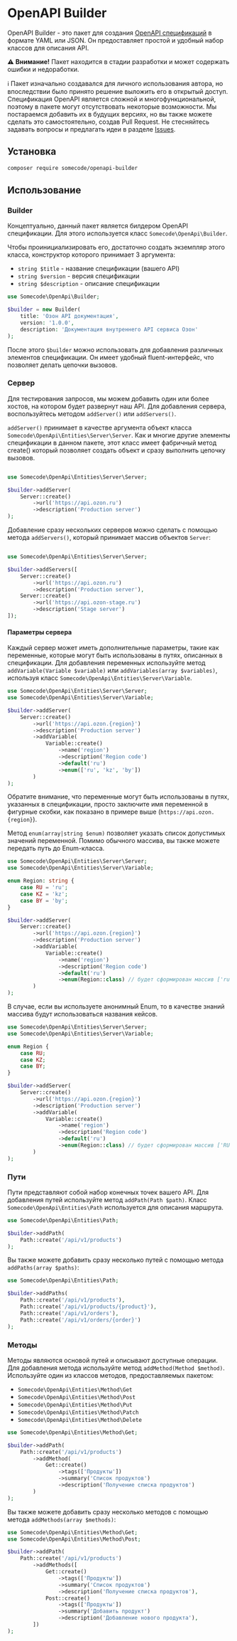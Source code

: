 # OpenAPI Builder

OpenAPI Builder - это пакет для создания [OpenAPI спецификаций](https://swagger.io/specification/) в формате YAML или JSON. 
Он предоставляет простой и удобный набор классов для описания API.

⚠️ **Внимание!** Пакет находится в стадии разработки и может содержать ошибки и недоработки.

ℹ️ Пакет изначально создавался для личного использования автора, но впоследствии было принято решение выложить его в открытый доступ.
Спецификация OpenAPI является сложной и многофункциональной, поэтому в пакете могут отсутствовать некоторые возможности.
Мы постараемся добавить их в будущих версиях, но вы также можете сделать это самостоятельно, создав Pull Request.
Не стесняйтесь задавать вопросы и предлагать идеи в разделе [Issues](https://github.com/somecode-pro/openapi-builder/issues).

## Установка

```bash
сomposer require somecode/openapi-builder
```

## Использование

### Builder

Концептуально, данный пакет является билдером OpenAPI спецификации. Для этого используется класс `Somecode\OpenApi\Builder`.

Чтобы проинициализировать его, достаточно создать экземпляр этого класса, конструктор которого принимает 3 аргумента:

- `string $title` - название спецификации (вашего API)
- `string $version` - версия спецификации
- `string $description` - описание спецификации

```php
use Somecode\OpenApi\Builder;

$builder = new Builder(
    title: 'Озон API документация',
    version: '1.0.0',
    description: 'Документация внутреннего API сервиса Озон'
);
```

После этого `$builder` можно использовать для добавления различных элементов спецификации. 
Он имеет удобный fluent-интерфейс, что позволяет делать цепочки вызовов.

### Сервер

Для тестирования запросов, мы можем добавить один или более хостов, на котором будет развернут наш API.
Для добавления сервера, воспользуйтесь методом `addServer()` или `addServers()`.

`addServer()` принимает в качестве аргумента объект класса `Somecode\OpenApi\Entities\Server\Server`. 
Как и многие другие элементы спецификации в данном пакете, этот класс имеет фабричный метод create() 
который позволяет создать объект и сразу выполнить цепочку вызовов.

```php

use Somecode\OpenApi\Entities\Server\Server;

$builder->addServer(
    Server::create()
        ->url('https://api.ozon.ru')
        ->description('Production server')
);

```

Добавление сразу нескольких серверов можно сделать с помощью метода `addServers()`, который принимает массив объектов `Server`:

```php

use Somecode\OpenApi\Entities\Server\Server;

$builder->addServers([
    Server::create()
        ->url('https://api.ozon.ru')
        ->description('Production server'),
    Server::create()
        ->url('https://api.ozon-stage.ru')
        ->description('Stage server')
]);

```

#### Параметры сервера

Каждый сервер может иметь дополнительные параметры, такие как переменные, которые могут быть использованы в путях, 
описанных в спецификации. Для добавления переменных используйте метод `addVariable(Variable $variable)` 
или `addVariables(array $variables)`, используя класс `Somecode\OpenApi\Entities\Server\Variable`.

```php
use Somecode\OpenApi\Entities\Server\Server;
use Somecode\OpenApi\Entities\Server\Variable;

$builder->addServer(
    Server::create()
        ->url('https://api.ozon.{region}')
        ->description('Production server')
        ->addVariable(
            Variable::create()
                ->name('region')
                ->description('Region code')
                ->default('ru')
                ->enum(['ru', 'kz', 'by'])
        )
);
```

Обратите внимание, что переменные могут быть использованы в путях, указанных в спецификации,
просто заключите имя переменной в фигурные скобки, как показано в примере выше (`https://api.ozon.{region}`).

Метод `enum(array|string $enum)` позволяет указать список допустимых значений переменной.
Помимо обычного массива, вы также можете передать путь до Enum-класса.

```php
use Somecode\OpenApi\Entities\Server\Server;
use Somecode\OpenApi\Entities\Server\Variable;

enum Region: string {
    case RU = 'ru';
    case KZ = 'kz';
    case BY = 'by';
}

$builder->addServer(
    Server::create()
        ->url('https://api.ozon.{region}')
        ->description('Production server')
        ->addVariable(
            Variable::create()
                ->name('region')
                ->description('Region code')
                ->default('ru')
                ->enum(Region::class) // будет сформирован массив ['ru', 'kz', 'by'], на основе значений Enum
        )
);
```

В случае, если вы используете анонимный Enum, то в качестве знаний массива будут использоваться названия кейсов.

```php
use Somecode\OpenApi\Entities\Server\Server;
use Somecode\OpenApi\Entities\Server\Variable;

enum Region {
    case RU;
    case KZ;
    case BY;
}

$builder->addServer(
    Server::create()
        ->url('https://api.ozon.{region}')
        ->description('Production server')
        ->addVariable(
            Variable::create()
                ->name('region')
                ->description('Region code')
                ->default('ru')
                ->enum(Region::class) // будет сформирован массив ['RU', 'KZ', 'BY']
        )
);
```

### Пути

Пути представляют собой набор конечных точек вашего API. Для добавления путей используйте метод `addPath(Path $path)`.
Класс `Somecode\OpenApi\Entities\Path` используется для описания маршрута.

```php
use Somecode\OpenApi\Entities\Path;

$builder->addPath(
    Path::create('/api/v1/products')
);
```

Вы также можете добавить сразу несколько путей с помощью метода `addPaths(array $paths)`:

```php
use Somecode\OpenApi\Entities\Path;

$builder->addPaths(
    Path::create('/api/v1/products'),
    Path::create('/api/v1/products/{product}'),
    Path::create('/api/v1/orders'),
    Path::create('/api/v1/orders/{order}')
);
```

### Методы

Методы являются основой путей и описывают доступные операции. 
Для добавления метода используйте метод `addMethod(Method $method)`.
Используйте один из классов методов, предоставляемых пакетом:

- `Somecode\OpenApi\Entities\Method\Get`
- `Somecode\OpenApi\Entities\Method\Post`
- `Somecode\OpenApi\Entities\Method\Put`
- `Somecode\OpenApi\Entities\Method\Patch`
- `Somecode\OpenApi\Entities\Method\Delete`

```php
use Somecode\OpenApi\Entities\Method\Get;

$builder->addPath(
    Path::create('/api/v1/products')
        ->addMethod(
            Get::create()
                ->tags(['Продукты'])
                ->summary('Список продуктов')
                ->description('Получение списка продуктов')
        )
);
```

Вы также можете добавить сразу несколько методов с помощью метода `addMethods(array $methods)`:

```php
use Somecode\OpenApi\Entities\Method\Get;
use Somecode\OpenApi\Entities\Method\Post;

$builder->addPath(
    Path::create('/api/v1/products')
        ->addMethods([
            Get::create()
                ->tags(['Продукты'])
                ->summary('Список продуктов')
                ->description('Получение списка продуктов'),
            Post::create()
                ->tags(['Продукты'])
                ->summary('Добавить продукт')
                ->description('Добавление нового продукта'),
        ])
);
```
